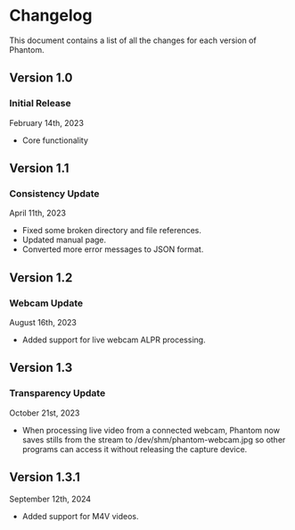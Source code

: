 # Changelog

This document contains a list of all the changes for each version of Phantom.


## Version 1.0

### Initial Release

February 14th, 2023

- Core functionality


## Version 1.1

### Consistency Update

April 11th, 2023

- Fixed some broken directory and file references.
- Updated manual page.
- Converted more error messages to JSON format.


## Version 1.2

### Webcam Update

August 16th, 2023

- Added support for live webcam ALPR processing.


## Version 1.3

### Transparency Update

October 21st, 2023

- When processing live video from a connected webcam, Phantom now saves stills from the stream to /dev/shm/phantom-webcam.jpg so other programs can access it without releasing the capture device.


## Version 1.3.1

September 12th, 2024

- Added support for M4V videos.
